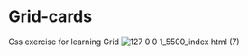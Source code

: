 # Grid-cards
Css exercise for learning Grid
![127 0 0 1_5500_index html (7)](https://user-images.githubusercontent.com/98593592/193254028-30353d3d-83ee-4c41-a594-42005d003ea6.png)
